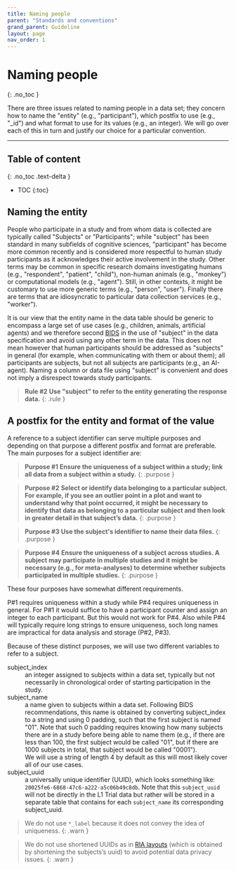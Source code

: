 ```yaml
---
title: Naming people
parent: "Standards and conventions"
grand_parent: Guideline
layout: page
nav_order: 1
---
```



# Naming people
{: .no_toc }

There are three issues related to naming people in a data set; they concern how to name the "entity" (e.g., "participant"), which postfix to use (e.g., "_id") and what format to use for its values (e.g., an integer). We will go over each of this in turn and justify our choice for a particular convention.


<hr>

## Table of content
{: .no_toc .text-delta }
- TOC
{:toc}


## Naming the entity

People who participate in a study and from whom data is collected are typically called "Subjects" or "Participants"; while "subject" has been standard in many subfields of cognitive sciences, "participant" has become more common recently and is considered more respectful to human study participants as it acknowledges their active involvement in the study. Other terms may be common in specific research domains investigating humans (e.g., "respondent", "patient", "child"), non-human animals (e.g., "monkey") or computational models (e.g., "agent"). Still, in other contexts, it might be customary to use more generic terms (e.g., "person", "user"). Finally there are terms that are idiosyncratic to particular data collection services (e.g., "worker").

It is our view that the entity name in the data table should be generic to encompass a large set of use cases (e.g., children, animals, artificial agents) and we therefore second [BIDS](https://) in the use of "subject" in the data specification and avoid using any other term in the data. This does not mean however that human participants should be addressed as "subjects" in general (for example, when communicating with them or about them); all participants are subjects, but not all subjects are participants (e.g., an AI-agent). Naming a column or data file using "subject" is convenient and does not imply a disrespect towards study participants.


>**Rule #2**
>**Use "subject" to refer to the entity generating the response data.**
{: .rule }

## A postfix for the entity and format of the value

A reference to a subject identifier can serve multiple purposes and depending on that purpose a different postfix and format are preferable. The main purposes for a subject identifier are:

>**Purpose #1**
>**Ensure the uniqueness of a subject within a study; link all data from a subject within a study.**
{: .purpose }

>**Purpose #2**
>**Select or identify data belonging to a particular subject. For example, if you see an outlier point in a plot and want to understand why that point occurred, it might be necessary to identify that data as belonging to a particular subject and then look in greater detail in that subject’s data.**
{: .purpose }

>**Purpose #3**
>**Use the subject's identifier to name their data files.**
{: .purpose }

>**Purpose #4**
>**Ensure the uniqueness of a subject across studies. A subject may participate in multiple studies and it might be necessary (e.g., for meta-analyses) to determine whether subjects participated in multiple studies.**
{: .purpose }

These four purposes have somewhat different requirements. 

P#1 requires uniqueness within a study while P#4 requires uniqueness in general. For P#1 it would suffice to have a participant counter and assign an integer to each participant. But this would not work for P#4. Also while P#4 will typically require long strings to ensure uniqueness, soch long names are impractical for data analysis and storage (P#2, P#3). 

Because of these distinct purposes, we will use two different variables to refer to a subject.

<dl>
  <dt>subject_index</dt>
  <dd>an integer assigned to subjects within a data set, typically but not necessarily in chronological order of starting participation in the study.</dd>

  <dt>subject_name</dt>
  <dd>a name given to subjects within a data set. Following BIDS recommendations, this name is obtained by converting subject_index to a string and using 0 padding, such that the first subject is named "01". Note that such 0 padding requires knowing how many subjects there are in a study before being able to name them (e.g., if there are less than 100, the first subject would be called "01", but if there are 1000 subjects in total, that subject would be called "0001"). <br />
  We will use a string of length 4 by default as this will most likely cover all of our use cases.</dd>
  
  <dt>subject_uuid</dt>
  <dd>a universally unique identifier (UUID), which looks something like: <code>20025fe6-6868-47c6-a222-a5c06b49c8db</code>. Note that this <code>subject_uuid</code> will not be directly in the L1 Trial data but rather will be stored in a separate table that contains for each <code>subject_name</code> its corresponding subject_uuid.</dd>

</dl>



> We do not use `*_label` because it does not convey the idea of uniqueness.
{: .warn }

> We do not use shortened UUIDs as in [RIA layouts](https://github.com/datalad/git-annex-ria-remote) (which is obtained by shortening the subjects’s uuid) to avoid potential data privacy issues.
{: .warn }
